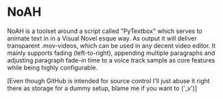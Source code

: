 # NoAH

NoAH is a toolset around a script called "PyTextbox" which serves to animate text in in a Visual Novel esque way. As output it will deliver transparent .mov-videos, which can be used in any decent video editor. It mainly supports fading (left-to-right), appending multiple paragraphs and adjusting paragraph fade-in time to a voice track sample as core features while being highly configurable.

[Even though GitHub is intended for source control I'll just abuse it right there as storage for a dummy setup, blame me if you want to ('_v')]
